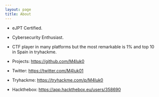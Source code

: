 ```yaml
---
layout: page
title: About
---
```


- eJPT Certified.

- Cybersecurity Enthusiast.

- CTF player in many platforms but the most remarkable is 1% and top 10 in Spain in tryhackme.

- Projects: https://github.com/M4luk0

- Twitter: https://twitter.com/M4luk01

- Tryhackme: https://tryhackme.com/p/M4luk0

- Hackthebox: https://app.hackthebox.eu/users/358690
